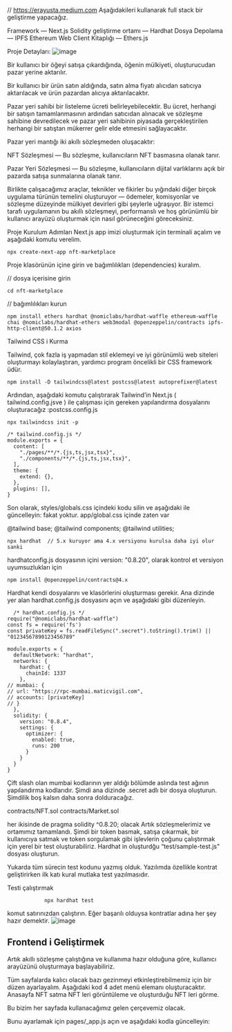 // https://erayusta.medium.com
Aşağıdakileri kullanarak full stack bir geliştirme yapacağız.

Framework — Next.js
Solidity geliştirme ortamı — Hardhat
Dosya Depolama — IPFS
Ethereum Web Client Kitaplığı — Ethers.js

Proje Detayları:
![image](https://github.com/Madmin27/contract_deploy/assets/94014225/810798ef-70e1-4aac-82b5-26f1c5222a75)

Bir kullanıcı bir öğeyi satışa çıkardığında, öğenin mülkiyeti, oluşturucudan pazar yerine aktarılır.

Bir kullanıcı bir ürün satın aldığında, satın alma fiyatı alıcıdan satıcıya aktarılacak ve ürün pazardan alıcıya aktarılacaktır.

Pazar yeri sahibi bir listeleme ücreti belirleyebilecektir. Bu ücret, herhangi bir satışın tamamlanmasının ardından satıcıdan alınacak ve sözleşme sahibine devredilecek ve pazar yeri sahibinin piyasada gerçekleştirilen herhangi bir satıştan mükerrer gelir elde etmesini sağlayacaktır.

Pazar yeri mantığı iki akıllı sözleşmeden oluşacaktır:

NFT Sözleşmesi — Bu sözleşme, kullanıcıların NFT basmasına olanak tanır.

Pazar Yeri Sözleşmesi — Bu sözleşme, kullanıcıların dijital varlıklarını açık bir pazarda satışa sunmalarına olanak tanır.

Birlikte çalışacağımız araçlar, teknikler ve fikirler bu yığındaki diğer birçok uygulama türünün temelini oluşturuyor — ödemeler, komisyonlar ve sözleşme düzeyinde mülkiyet devirleri gibi şeylerle uğraşıyor. Bir istemci tarafı uygulamanın bu akıllı sözleşmeyi, performanslı ve hoş görünümlü bir kullanıcı arayüzü oluşturmak için nasıl görüneceğini göreceksiniz.

Proje Kurulum Adımları
Next.js app imizi oluşturmak için terminali açalım ve aşağıdaki komutu verelim.

    npx create-next-app nft-marketplace

Proje klasörünün içine girin ve bağımlılıkları (dependencies) kuralım.

// dosya içerisine girin

    cd nft-marketplace
// bağımlılıkları kurun
  
    npm install ethers hardhat @nomiclabs/hardhat-waffle ethereum-waffle chai @nomiclabs/hardhat-ethers web3modal @openzeppelin/contracts ipfs-http-client@50.1.2 axios

Tailwind CSS i Kurma

Tailwind, çok fazla iş yapmadan stil eklemeyi ve iyi görünümlü web siteleri oluşturmayı kolaylaştıran, yardımcı program öncelikli bir CSS framework üdür.

    npm install -D tailwindcss@latest postcss@latest autoprefixer@latest
Ardından, aşağıdaki komutu çalıştırarak Tailwind’in Next.js ( tailwind.config.jsve ) ile çalışması için gereken yapılandırma dosyalarını oluşturacağız :postcss.config.js

    npx tailwindcss init -p

    /* tailwind.config.js */
    module.exports = {
      content: [
        "./pages/**/*.{js,ts,jsx,tsx}",
        "./components/**/*.{js,ts,jsx,tsx}",
      ],
      theme: {
        extend: {},
      },
      plugins: [],
    }
Son olarak, styles/globals.css içindeki kodu silin ve aşağıdaki ile güncelleyin: fakat yoktur. app/global.css içinde zaten var

@tailwind base;
@tailwind components;
@tailwind utilities;

    npx hardhat  // 5.x kuruyor ama 4.x versiyonu kurulsa daha iyi olur sanki
hardhatconfig.js dosyasının içini  version: "0.8.20", olarak kontrol et
versiyon uyumsuzlukları için 

    npm install @openzeppelin/contracts@4.x 
    
  Hardhat kendi dosyalarını ve klasörlerini oluşturması gerekir. Ana dizinde yer alan hardhat.config.js dosyasını açın ve aşağıdaki gibi düzenleyin.

      /* hardhat.config.js */
    require("@nomiclabs/hardhat-waffle")
    const fs = require('fs')
    const privateKey = fs.readFileSync(".secret").toString().trim() || "01234567890123456789"
    
    module.exports = {
      defaultNetwork: "hardhat",
      networks: {
        hardhat: {
          chainId: 1337
        },
    // mumbai: {
    // url: "https://rpc-mumbai.maticvigil.com",
    // accounts: [privateKey]
    // }
      },
      solidity: {
        version: "0.8.4",
        settings: {
          optimizer: {
            enabled: true,
            runs: 200
          }
        }
      }
    }

Çift slash olan mumbai kodlarının yer aldığı bölümde aslında test ağının yapılandırma kodlarıdır. Şimdi ana dizinde .secret adlı bir dosya oluşturun. Şimdilik boş kalsın daha sonra dolduracağız.

contracts/NFT.sol 
contracts/Market.sol 

her ikisinde de pragma solidity ^0.8.20; olacak
Artık sözleşmelerimiz ve ortamımız tamamlandı. Şimdi bir token basmak, satışa çıkarmak, bir kullanıcıya satmak ve token sorgulamak gibi işlevlerin çoğunu çalıştırmak için yerel bir test oluşturabiliriz. Hardhat in oluşturdğu “test/sample-test.js" dosyası oluşturun.

Yukarda tüm sürecin test kodunu yazmış olduk. Yazılımda özellikle kontrat geliştirirken ilk katı kural mutlaka test yazılmasıdır.

Testi çalıştırmak 
                
                npx hardhat test 
komut satırınızdan çalıştırın. Eğer başarılı olduysa kontratlar adına her şey hazır demektir.
![image](https://github.com/Madmin27/contract_deploy/assets/94014225/9308ee50-4cbb-4670-b135-83b20e118690)

## Frontend i Geliştirmek
Artık akıllı sözleşme çalıştığına ve kullanıma hazır olduğuna göre, kullanıcı arayüzünü oluşturmaya başlayabiliriz.

Tüm sayfalarda kalıcı olacak bazı gezinmeyi etkinleştirebilmemiz için bir düzen ayarlayalım. Aşağıdaki kod 4 adet menü elemanı oluşturacaktır. 
Anasayfa
NFT satma
NFT leri görüntüleme ve 
oluşturduğu NFT leri görme. 

Bu bizim her sayfada kullanacağımız gelen çerçevemiz olacak.

Bunu ayarlamak için pages/_app.js açın ve aşağıdaki kodla güncelleyin:
